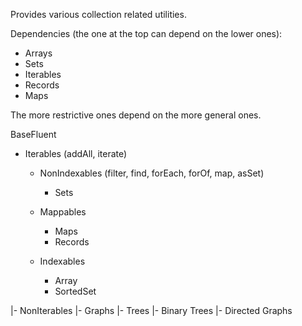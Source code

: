 Provides various collection related utilities.

Dependencies (the one at the top can depend on the lower ones):
-   Arrays
-   Sets
-   Iterables
-   Records
-   Maps

The more restrictive ones depend on the more general ones.


BaseFluent
- Iterables (addAll, iterate)
  - NonIndexables (filter, find, forEach, forOf, map, asSet)
    - Sets
  - Mappables
    - Maps
    - Records

  - Indexables
    - Array
    - SortedSet

|- NonIterables
   |- Graphs
     |- Trees
       |- Binary Trees
     |- Directed Graphs
